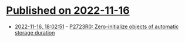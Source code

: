 # [Published on 2022-11-16](index.md)

* [2022-11-16, 18:02:51](https://lobste.rs/s/lvb8in/p2723r0_zero_initialize_objects) - [P2723R0: Zero-initialize objects of automatic storage duration](https://isocpp.org/files/papers/P2723R0.html)
